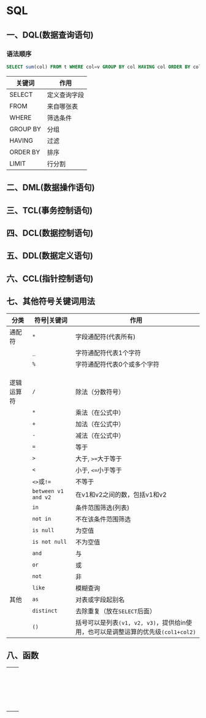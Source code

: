 # SQL

## 一、DQL(数据查询语句)

### 语法顺序

```sql
SELECT sum(col) FROM t WHERE col=v GROUP BY col HAVING col ORDER BY col limit begin_num count_num;
```

| 关键词   | 作用         |
| -------- | ------------ |
| SELECT   | 定义查询字段 |
| FROM     | 来自哪张表   |
| WHERE    | 筛选条件     |
| GROUP BY | 分组         |
| HAVING   | 过滤         |
| ORDER BY | 排序         |
| LIMIT    | 行分割       |

## 二、DML(数据操作语句)

## 三、TCL(事务控制语句)

## 四、DCL(数据控制语句)

## 五、DDL(数据定义语句)

## 六、CCL(指针控制语句)

## 七、其他符号关键词用法

| 分类       | 符号\|关键词        | 作用                                                         |
| ---------- | ------------------- | ------------------------------------------------------------ |
| 通配符     | `*`                 | 字段通配符(代表所有)                                         |
|            | `_`                 | 字符通配符代表1个字符                                        |
|            | `%`                 | 字符通配符代表0个或多个字符                                  |
|            |                     |                                                              |
|            |                     |                                                              |
|            |                     |                                                              |
| 逻辑运算符 | `/`                 | 除法（分数符号）                                             |
|            | `*`                 | 乘法（在公式中）                                             |
|            | `+`                 | 加法（在公式中）                                             |
|            | `-`                 | 减法（在公式中）                                             |
|            | `=`                 | 等于                                                         |
|            | `>`                 | 大于, `>=`大于等于                                           |
|            | `<`                 | 小于, `<=`小于等于                                           |
|            | `<>`或`!=`          | 不等于                                                       |
|            | `between v1 and v2` | 在v1和v2之间的数，包括v1和v2                                 |
|            | `in`                | 条件范围筛选(列表)                                           |
|            | `not in`            | 不在该条件范围筛选                                           |
|            | `is null`           | 为空值                                                       |
|            | `is not null`       | 不为空值                                                     |
|            | `and`               | 与                                                           |
|            | `or`                | 或                                                           |
|            | `not`               | 非                                                           |
|            | `like`              | 模糊查询                                                     |
| 其他       | `as`                | 对表或字段起别名                                             |
|            | `distinct`          | 去除重复（放在`SELECT`后面）                                 |
|            | `()`                | 括号可以是列表`(v1, v2, v3)`，提供给in使用，也可以是调整运算的优先级`(col1+col2)` |

## 八、函数

|     |     |
| --- | --- |
|     |     |
|     |     |
|     |     |
|     |     |
|     |     |
|     |     |
|     |     |
|     |     |
|     |     |
|     |     |
|     |     |
|     |     |
|     |     |
|     |     |
|     |     |
|     |     |
|     |     |
|     |     |
|     |     |

